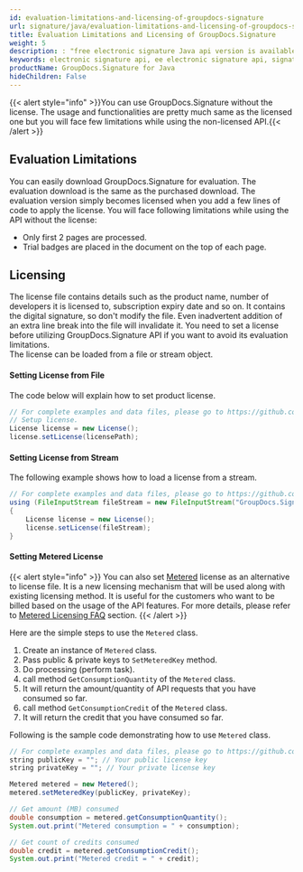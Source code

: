 ```yaml
---
id: evaluation-limitations-and-licensing-of-groupdocs-signature
url: signature/java/evaluation-limitations-and-licensing-of-groupdocs-signature
title: Evaluation Limitations and Licensing of GroupDocs.Signature
weight: 5
description: : "free electronic signature Java api version is available to evaluate the API which will be similar as licensed but with few limitations"
keywords: electronic signature api, ee electronic signature api, signature java api
productName: GroupDocs.Signature for Java
hideChildren: False
---
```

{{< alert style="info" >}}You can use GroupDocs.Signature without the license. The usage and functionalities are pretty much same as the licensed one but you will face few limitations while using the non-licensed API.{{< /alert >}}

## Evaluation Limitations

You can easily download GroupDocs.Signature for evaluation. The evaluation download is the same as the purchased download. The evaluation version simply becomes licensed when you add a few lines of code to apply the license. You will face following limitations while using the API without the license:  

*   Only first 2 pages are processed.
*   Trial badges are placed in the document on the top of each page.

## Licensing

The license file contains details such as the product name, number of developers it is licensed to, subscription expiry date and so on. It contains the digital signature, so don't modify the file. Even inadvertent addition of an extra line break into the file will invalidate it. You need to set a license before utilizing GroupDocs.Signature API if you want to avoid its evaluation limitations.   
The license can be loaded from a file or stream object. 

#### Setting License from File

The code below will explain how to set product license.

```java
// For complete examples and data files, please go to https://github.com/groupdocs-signature/GroupDocs.Signature-for-Java
// Setup license.
License license = new License();
license.setLicense(licensePath);
```

#### Setting License from Stream

The following example shows how to load a license from a stream.

```java
// For complete examples and data files, please go to https://github.com/groupdocs-signature/GroupDocs.Signature-for-Java
using (FileInputStream fileStream = new FileInputStream("GroupDocs.Signature.lic"))
{
    License license = new License();
    license.setLicense(fileStream);
}
```

#### Setting Metered License

{{< alert style="info" >}}
You can also set [Metered](https://apireference.groupdocs.com/signature/java/com.groupdocs.signature.metered/Metered) license as an alternative to license file. It is a new licensing mechanism that will be used along with existing licensing method. It is useful for the customers who want to be billed based on the usage of the API features. For more details, please refer to [Metered Licensing FAQ](https://purchase.groupdocs.com/faqs/licensing/metered) section.
{{< /alert >}}

Here are the simple steps to use the `Metered` class.

1.  Create an instance of `Metered` class.
2.  Pass public & private keys to `SetMeteredKey` method.
3.  Do processing (perform task).
4.  call method `GetConsumptionQuantity` of the `Metered` class.
5.  It will return the amount/quantity of API requests that you have consumed so far.
6.  call method `GetConsumptionCredit` of the `Metered` class.
7.  It will return the credit that you have consumed so far.

Following is the sample code demonstrating how to use `Metered` class.

```java
// For complete examples and data files, please go to https://github.com/groupdocs-Signature/GroupDocs.Signature-for-Java
string publicKey = ""; // Your public license key
string privateKey = ""; // Your private license key

Metered metered = new Metered();
metered.setMeteredKey(publicKey, privateKey);

// Get amount (MB) consumed
double consumption = metered.getConsumptionQuantity();
System.out.print("Metered consumption = " + consumption);     

// Get count of credits consumed
double credit = metered.getConsumptionCredit();
System.out.print("Metered credit = " + credit);    
```
